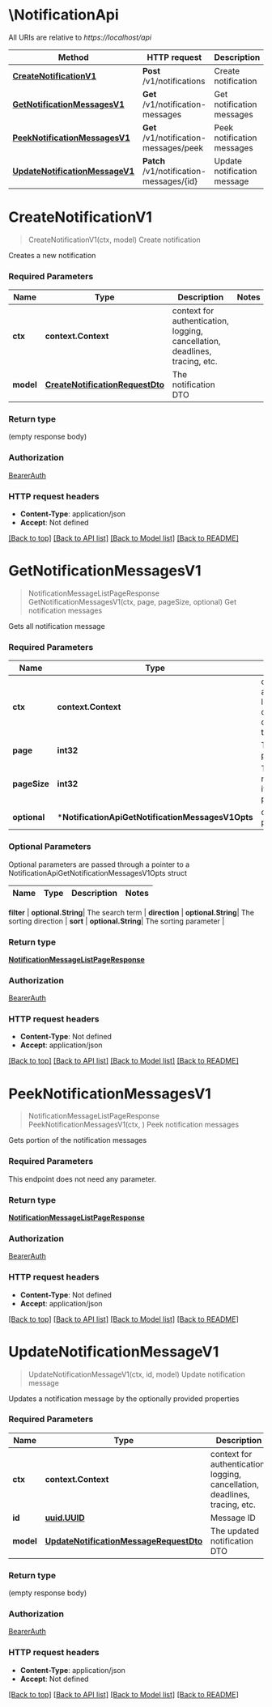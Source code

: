 # \NotificationApi

All URIs are relative to *https://localhost/api*

Method | HTTP request | Description
------------- | ------------- | -------------
[**CreateNotificationV1**](NotificationApi.md#CreateNotificationV1) | **Post** /v1/notifications | Create notification
[**GetNotificationMessagesV1**](NotificationApi.md#GetNotificationMessagesV1) | **Get** /v1/notification-messages | Get notification messages
[**PeekNotificationMessagesV1**](NotificationApi.md#PeekNotificationMessagesV1) | **Get** /v1/notification-messages/peek | Peek notification messages
[**UpdateNotificationMessageV1**](NotificationApi.md#UpdateNotificationMessageV1) | **Patch** /v1/notification-messages/{id} | Update notification message


# **CreateNotificationV1**
> CreateNotificationV1(ctx, model)
Create notification

Creates a new notification

### Required Parameters

Name | Type | Description  | Notes
------------- | ------------- | ------------- | -------------
 **ctx** | **context.Context** | context for authentication, logging, cancellation, deadlines, tracing, etc.
  **model** | [**CreateNotificationRequestDto**](CreateNotificationRequestDto.md)| The notification DTO | 

### Return type

 (empty response body)

### Authorization

[BearerAuth](README.md#BearerAuth)

### HTTP request headers

 - **Content-Type**: application/json
 - **Accept**: Not defined

[[Back to top]](#) [[Back to API list]](README.md#documentation-for-api-endpoints) [[Back to Model list]](../README.md#documentation-for-models) [[Back to README]](../README.md)

# **GetNotificationMessagesV1**
> NotificationMessageListPageResponse GetNotificationMessagesV1(ctx, page, pageSize, optional)
Get notification messages

Gets all notification message

### Required Parameters

Name | Type | Description  | Notes
------------- | ------------- | ------------- | -------------
 **ctx** | **context.Context** | context for authentication, logging, cancellation, deadlines, tracing, etc.
  **page** | **int32**| The desired page number | [default to 0]
  **pageSize** | **int32**| The desired number of items per page | [default to 25]
 **optional** | ***NotificationApiGetNotificationMessagesV1Opts** | optional parameters | nil if no parameters

### Optional Parameters
Optional parameters are passed through a pointer to a NotificationApiGetNotificationMessagesV1Opts struct

Name | Type | Description  | Notes
------------- | ------------- | ------------- | -------------


 **filter** | **optional.String**| The search term | 
 **direction** | **optional.String**| The sorting direction | 
 **sort** | **optional.String**| The sorting parameter | 

### Return type

[**NotificationMessageListPageResponse**](NotificationMessageListPageResponse.md)

### Authorization

[BearerAuth](README.md#BearerAuth)

### HTTP request headers

 - **Content-Type**: Not defined
 - **Accept**: application/json

[[Back to top]](#) [[Back to API list]](README.md#documentation-for-api-endpoints) [[Back to Model list]](../README.md#documentation-for-models) [[Back to README]](../README.md)

# **PeekNotificationMessagesV1**
> NotificationMessageListPageResponse PeekNotificationMessagesV1(ctx, )
Peek notification messages

Gets portion of the notification messages

### Required Parameters
This endpoint does not need any parameter.

### Return type

[**NotificationMessageListPageResponse**](NotificationMessageListPageResponse.md)

### Authorization

[BearerAuth](README.md#BearerAuth)

### HTTP request headers

 - **Content-Type**: Not defined
 - **Accept**: application/json

[[Back to top]](#) [[Back to API list]](README.md#documentation-for-api-endpoints) [[Back to Model list]](../README.md#documentation-for-models) [[Back to README]](../README.md)

# **UpdateNotificationMessageV1**
> UpdateNotificationMessageV1(ctx, id, model)
Update notification message

Updates a notification message by the optionally provided properties

### Required Parameters

Name | Type | Description  | Notes
------------- | ------------- | ------------- | -------------
 **ctx** | **context.Context** | context for authentication, logging, cancellation, deadlines, tracing, etc.
  **id** | [**uuid.UUID**](.md)| Message ID | 
  **model** | [**UpdateNotificationMessageRequestDto**](UpdateNotificationMessageRequestDto.md)| The updated notification DTO | 

### Return type

 (empty response body)

### Authorization

[BearerAuth](README.md#BearerAuth)

### HTTP request headers

 - **Content-Type**: application/json
 - **Accept**: Not defined

[[Back to top]](#) [[Back to API list]](README.md#documentation-for-api-endpoints) [[Back to Model list]](../README.md#documentation-for-models) [[Back to README]](../README.md)

